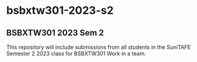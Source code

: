 # bsbxtw301-2023-s2
## BSBXTW301 2023 Sem 2 

This repository will include submissions from all students in the SuniTAFE Semester 2 2023 class for BSBXTW301 Work in a team.
